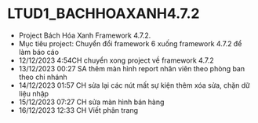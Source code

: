 # LTUD1_BACHHOAXANH4.7.2
- Project Bách Hóa Xanh Framework 4.7.2. 
- Mục tiêu project: Chuyển đổi framework 6 xuống framework 4.7.2 để làm báo cáo
- 12/12/2023 4:54CH chuyển xong project về framework 4.7.2
- 13/12/2023 00:27 SA thêm màn hình report nhân viên theo phòng ban theo chi nhánh
- 14/12/2023 01:57 CH sửa lại các nút mất sự kiện thêm xóa sửa, chặn dữ liệu nhập
- 15/12/2023 07:27 CH sửa màn hình bán hàng
- 16/12/2023 12:33 CH Viết phân trang
